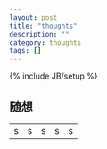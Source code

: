```yaml
---
layout: post
title: "thoughts"
description: ""
category: thoughts
tags: []
---
```

{% include JB/setup %}


## 随想
<div>
    <table>
        <tr>
            <td>s</td>
            <td>s</td>
            <td>s</td>
            <td>s</td>
            <td>s</td>
        </tr>
    </table>
</div>